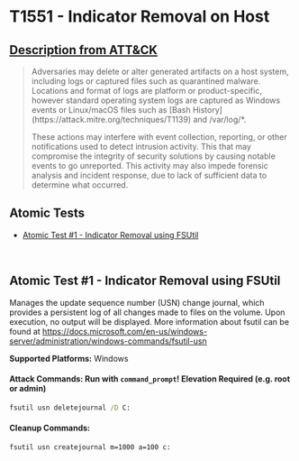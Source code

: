 # T1551 - Indicator Removal on Host
## [Description from ATT&CK](https://attack.mitre.org/wiki/Technique/T1551)
<blockquote>Adversaries may delete or alter generated artifacts on a host system, including logs or captured files such as quarantined malware. Locations and format of logs are platform or product-specific, however standard operating system logs are captured as Windows events or Linux/macOS files such as [Bash History](https://attack.mitre.org/techniques/T1139) and /var/log/*.

These actions may interfere with event collection, reporting, or other notifications used to detect intrusion activity. This that may compromise the integrity of security solutions by causing notable events to go unreported. This activity may also impede forensic analysis and incident response, due to lack of sufficient data to determine what occurred.</blockquote>

## Atomic Tests

- [Atomic Test #1 - Indicator Removal using FSUtil](#atomic-test-1---indicator-removal-using-fsutil)


<br/>

## Atomic Test #1 - Indicator Removal using FSUtil
Manages the update sequence number (USN) change journal, which provides a persistent log of all changes made to files on the volume. Upon execution, no output
will be displayed. More information about fsutil can be found at https://docs.microsoft.com/en-us/windows-server/administration/windows-commands/fsutil-usn

**Supported Platforms:** Windows





#### Attack Commands: Run with `command_prompt`!  Elevation Required (e.g. root or admin) 


```cmd
fsutil usn deletejournal /D C:
```

#### Cleanup Commands:
```cmd
fsutil usn createjournal m=1000 a=100 c:
```





<br/>
